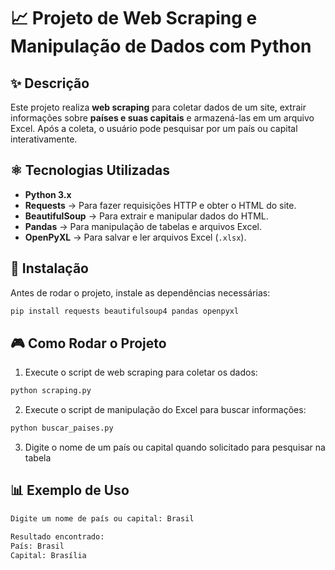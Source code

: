 # 📈 Projeto de Web Scraping e Manipulação de Dados com Python

## ✨ Descrição
Este projeto realiza **web scraping** para coletar dados de um site, extrair informações sobre **países e suas capitais** e armazená-las em um arquivo Excel. Após a coleta, o usuário pode pesquisar por um país ou capital interativamente.

## ⚛️ Tecnologias Utilizadas
- **Python 3.x**  
- **Requests** → Para fazer requisições HTTP e obter o HTML do site.  
- **BeautifulSoup** → Para extrair e manipular dados do HTML.  
- **Pandas** → Para manipulação de tabelas e arquivos Excel.  
- **OpenPyXL** → Para salvar e ler arquivos Excel (`.xlsx`).

## 🔧 Instalação
Antes de rodar o projeto, instale as dependências necessárias:
```bash
pip install requests beautifulsoup4 pandas openpyxl
```
## 🎮 Como Rodar o Projeto
1. Execute o script de web scraping para coletar os dados:
```bash
python scraping.py
```

2. Execute o script de manipulação do Excel para buscar informações:
```bash
python buscar_paises.py
```

3. Digite o nome de um país ou capital quando solicitado para pesquisar na tabela

## 📊 Exemplo de Uso
```bash
Digite um nome de país ou capital: Brasil

Resultado encontrado:
País: Brasil
Capital: Brasília

```
